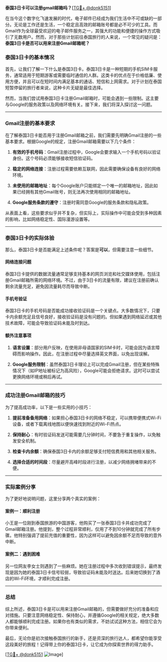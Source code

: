 **泰国3日卡可以注册gmail邮箱吗？**[[TG💪+ @donk5151](https://t.me/s/donk5151)]

在当今这个数字化飞速发展的时代，电子邮件已经成为我们生活中不可或缺的一部分。无论是工作还是生活，一个稳定且高效的邮箱账号都是必不可少的工具。而Gmail作为全球最受欢迎的电子邮件服务之一，其强大的功能和便捷的操作方式吸引了无数用户。然而，对于那些计划前往泰国旅行的人来说，一个常见的疑问是：**泰国3日卡是否可以用来注册Gmail邮箱呢？**

### 泰国3日卡的基本情况

首先，让我们了解一下什么是泰国3日卡。泰国3日卡是一种短期的手机SIM卡服务，通常适用于短期游客或需要临时通信的人群。这类卡的优点在于价格低廉、使用方便，并且可以在短时间内满足基本的通话、短信和上网需求。对于计划在泰国短暂停留的旅行者来说，这种卡片无疑是最佳选择。

然而，当我们尝试用泰国3日卡注册Gmail邮箱时，可能会遇到一些限制。这主要与Google的服务政策以及网络环境有关。接下来，我们将深入探讨这一问题。

---

### Gmail注册的基本要求

在了解泰国3日卡能否用于注册Gmail邮箱之前，我们需要先明确Gmail注册的一些基本要求。根据Google的规定，注册Gmail邮箱需要以下几个条件：

1. **有效的手机号码**：Gmail注册过程中，Google会要求输入一个手机号码以验证身份。这个号码必须能够接收短信验证码。
   
2. **稳定的网络连接**：注册过程需要依赖互联网，因此需要确保设备有良好的网络环境。

3. **未使用的邮箱地址**：每个Google账户只能绑定一个唯一的邮箱地址，因此如果已经拥有其他Gmail账号，则无法再次使用相同的邮箱地址。

4. **Google服务条款的遵守**：注册时需同意Google的服务条款和隐私政策。

从表面上看，这些要求似乎并不复杂，但实际上，实际操作中可能会受到多种因素的影响，比如网络稳定性、国际漫游设置等。

---

### 泰国3日卡的实际体验

那么，泰国3日卡是否能满足上述条件呢？答案是**可以**，但需要注意一些细节。

#### 网络连接问题

泰国3日卡提供的数据流量通常足够支持基本的网页浏览和社交媒体使用，包括注册Gmail邮箱所需的网络环境。不过，由于3日卡的流量有限，建议在注册前确认剩余流量充足，避免因流量耗尽而导致中断。

#### 手机号验证

泰国3日卡的手机号码是否能成功接收验证码是一个关键点。大多数情况下，只要卡内余额充足且信号良好，接收验证码是没有问题的。但如果遇到网络延迟或其他技术故障，可能会导致验证码未能及时到达。

#### 额外注意事项

1. **语言设置**：部分用户反映，在使用非母语国家的SIM卡时，可能会因为语言障碍而影响操作。因此，在注册过程中尽量选择英文界面，以免出现误解。

2. **Google服务限制**：虽然泰国3日卡理论上可以完成Gmail注册，但在某些特殊情况下（如IP地址被标记为高风险），Google可能会拒绝请求。这时可以尝试更换网络环境或稍后再试。

---

### 成功注册Gmail邮箱的技巧

为了提高成功率，以下是一些实用的小技巧：

1. **提前准备备用网络**：如果担心泰国3日卡的网络不稳定，可以携带便携式Wi-Fi设备，或者下载离线地图以便快速找到附近的Wi-Fi热点。

2. **保持耐心**：有时验证码发送可能需要几分钟时间，不要急于重复操作，以免触发安全机制。

3. **检查卡内余额**：确保泰国3日卡内的余额足够支付短信费用和其他相关服务。

4. **选择合适的时间段**：尽量避开高峰时段进行注册，以减少网络拥堵带来的不便。

---

### 实际案例分享

为了更好地说明问题，这里分享两个真实的案例：

#### 案例一：顺利注册

小王是一位刚到泰国旅游的中国游客，他购买了一张泰国3日卡并成功完成了Gmail邮箱注册。他提到，整个过程非常顺利，仅用了不到10分钟就完成了所有步骤。他特别强调了提前充值的重要性，因为这样可以避免因余额不足而导致的意外中断。

#### 案例二：遇到困难

另一位网友李女士则遇到了一些麻烦。她在注册过程中多次收到错误提示，最终发现是因为她的泰国3日卡信号较弱，导致验证码未能及时送达。后来她切换到了酒店的Wi-Fi环境，才顺利完成注册。

---

### 总结

综上所述，泰国3日卡是可以用来注册Gmail邮箱的，但需要做好充分的准备和应对措施。只要注意网络稳定性、保持耐心，并遵循Google的相关规定，绝大多数人都能够顺利完成注册。如果你也有类似的需求，不妨试试这种方法，相信它会为你带来便利。

最后，无论你是初次接触泰国旅行的新手，还是资深的旅行达人，都希望你能享受这段美好的旅程！记得带上你的泰国3日卡，让它成为你探索世界的得力助手。

[[TG💪+ @donk5151](https://t.me/s/donk5151) ![Image](https://i.postimg.cc/rwNCRYN7/Snipaste-2025-04-30-17-27-05.png)]